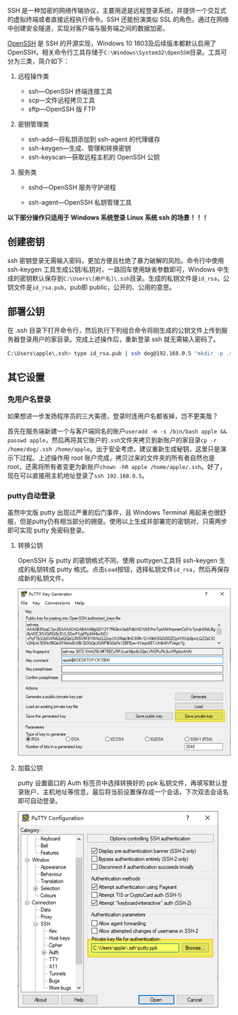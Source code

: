 SSH 是一种加密的网络传输协议，主要用途是远程登录系统，并提供一个交互式的虚拟终端或者直接远程执行命令。SSH 还能扮演类似 SSL 的角色，通过在网络中创建安全隧道，实现对客户端与服务端之间的数据加密。

[OpenSSH](https://www.openssh.com/) 是 SSH 的开源实现，Windows 10 1803及后续版本都默认启用了 OpenSSH，相关命令行工具存储于`C:\Windows\System32\OpenSSH`目录。工具可分为三类，简介如下：

1. 远程操作类

   - ssh—OpenSSH 终端连接工具
   - scp—文件远程拷贝工具
   - sftp—OpenSSH 版 FTP

2. 密钥管理类

   - ssh-add—将私钥添加到 ssh-agent 的代理缓存
   - ssh-keygen—生成、管理和转换密钥
   - ssh-keyscan—获取远程主机的 OpenSSH 公钥

3. 服务类

   - sshd—OpenSSH 服务守护进程

   - ssh-agent—OpenSSH 私钥管理工具

**以下部分操作只适用于 Windows 系统登录 Linux 系统 ssh 的场景！！！**

## 创建密钥

ssh 密钥登录无需输入密码，更加方便且杜绝了暴力破解的风险。命令行中使用 ssh-keygen 工具生成公钥/私钥对，一路回车使用缺省参数即可，Windows 中生成的密钥默认保存到`C:\Users\[用户名]\.ssh`目录。生成的私钥文件是`id_rsa`，公钥文件是`id_rsa.pub`，pub即 public，公开的、公用的意思。

## 部署公钥

在 .ssh 目录下打开命令行，然后执行下列组合命令将刚生成的公钥文件上传到服务器登录用户的家目录。完成上述操作后，重新登录 ssh 就无需输入密码了。

```bash
C:\Users\apple\.ssh> type id_rsa.pub | ssh dog@192.168.0.5 "mkdir -p .ssh && cat >> .ssh/authorized_keys && chmod 600 .ssh/authorized_keys"
```

## 其它设置

### 免用户名登录

如果想进一步发扬程序员的三大美德，登录时连用户名都省掉，岂不更美哉？

首先在服务端新建一个与客户端同名的账户`useradd -m -s /bin/bash apple && passwd apple`，然后再将其它账户的`.ssh`文件夹拷贝到新账户的家目录`cp -r /home/dog/.ssh /home/apple`。出于安全考虑，建议重新生成秘钥，这里只是演示下过程。上述操作用 root 账户完成，拷贝过来的文件夹的所有者自然也是 root，还需将所有者变更为新账户`chown -hR apple /home/apple/.ssh`。好了，现在可以直接用主机地址登录了`ssh 192.168.0.5`。

### putty自动登录

虽然中文版 putty 出现过严重的后门事件，且 Windows Terminal 用起来也很舒服，但是putty仍有相当部分的拥趸。使用以上生成并部署完的密钥对，只需两步即可实现 putty 免密码登录。

1. 转换公钥

   OpenSSH 与 putty 的密钥格式不同，使用 puttygen工具将 ssh-keygen 生成的私钥转成 putty 格式。点击`Load`按钮，选择私钥文件`id_rsa`，然后再保存成新的私钥文件。

   ![image-20211009222032353](https://raw.githubusercontent.com/3roman/PicBed/master/hexo/image-20211009222032353.png)

2. 加载公钥

   putty 设置窗口的 Auth 标签页中选择转换好的 ppk 私钥文件，再填写默认登录账户、主机地址等信息，最后将当前设置保存成一个会话，下次双击会话名即可自动登录。

   ![image-20211009222400149](https://raw.githubusercontent.com/3roman/PicBed/master/hexo/image-20211009222400149.png)


